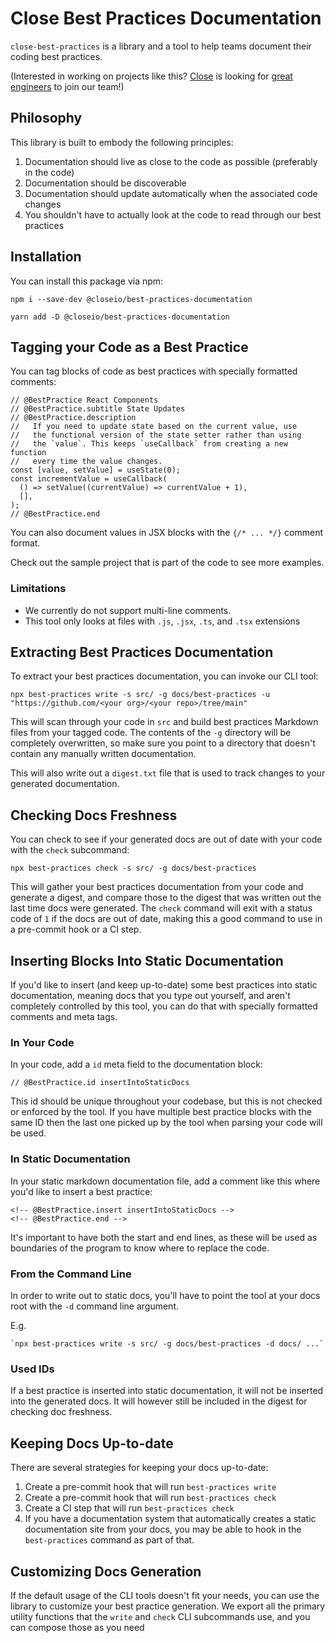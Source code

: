 # Close Best Practices Documentation

`close-best-practices` is a library and a tool to help teams document their
coding best practices.

(Interested in working on projects like this? [Close](https://www.close.com) is
looking for [great engineers](https://jobs.close.com) to join our team!)

## Philosophy

This library is built to embody the following principles:

1. Documentation should live as close to the code as possible (preferably in the
   code)
2. Documentation should be discoverable
3. Documentation should update automatically when the associated code changes
4. You shouldn't have to actually look at the code to read through our best
   practices

## Installation

You can install this package via npm:

    npm i --save-dev @closeio/best-practices-documentation

    yarn add -D @closeio/best-practices-documentation

## Tagging your Code as a Best Practice

You can tag blocks of code as best practices with specially formatted
comments:

```tsx
// @BestPractice React Components
// @BestPractice.subtitle State Updates
// @BestPractice.description
//   If you need to update state based on the current value, use
//   the functional version of the state setter rather than using
//   the `value`. This keeps `useCallback` from creating a new function
//   every time the value changes.
const [value, setValue] = useState(0);
const incrementValue = useCallback(
  () => setValue((currentValue) => currentValue + 1),
  [],
);
// @BestPractice.end
```

You can also document values in JSX blocks with the `{/* ... */}` comment
format.

Check out the sample project that is part of the code to see more examples.

### Limitations

- We currently do not support multi-line comments.
- This tool only looks at files with `.js`, `.jsx`, `.ts`, and `.tsx` extensions

## Extracting Best Practices Documentation

To extract your best practices documentation, you can invoke our CLI tool:

    npx best-practices write -s src/ -g docs/best-practices -u "https://github.com/<your org>/<your repo>/tree/main"

This will scan through your code in `src` and build best practices Markdown
files from your tagged code. The contents of the `-g` directory will be
completely overwritten, so make sure you point to a directory that doesn't
contain any manually written documentation.

This will also write out a `digest.txt` file that is used to track changes to
your generated documentation.

## Checking Docs Freshness

You can check to see if your generated docs are out of date with your code with
the `check` subcommand:

    npx best-practices check -s src/ -g docs/best-practices

This will gather your best practices documentation from your code and generate a
digest, and compare those to the digest that was written out the last time docs
were generated. The `check` command will exit with a status code of `1` if the
docs are out of date, making this a good command to use in a pre-commit hook or
a CI step.

## Inserting Blocks Into Static Documentation

If you'd like to insert (and keep up-to-date) some best practices into static
documentation, meaning docs that you type out yourself, and aren't completely
controlled by this tool, you can do that with specially formatted comments and
meta tags.

### In Your Code

In your code, add a `id` meta field to the documentation block:

    // @BestPractice.id insertIntoStaticDocs

This id should be unique throughout your codebase, but this is not checked or
enforced by the tool. If you have multiple best practice blocks with the same ID
then the last one picked up by the tool when parsing your code will be used.

### In Static Documentation

In your static markdown documentation file, add a comment like this where you'd
like to insert a best practice:

    <!-- @BestPractice.insert insertIntoStaticDocs -->
    <!-- @BestPractice.end -->

It's important to have both the start and end lines, as these will be used as
boundaries of the program to know where to replace the code.

### From the Command Line

In order to write out to static docs, you'll have to point the tool at your docs
root with the `-d` command line argument.

E.g.

    `npx best-practices write -s src/ -g docs/best-practices -d docs/ ...`

### Used IDs

If a best practice is inserted into static documentation, it will not be
inserted into the generated docs. It will however still be included in the
digest for checking doc freshness.

## Keeping Docs Up-to-date

There are several strategies for keeping your docs up-to-date:

1. Create a pre-commit hook that will run `best-practices write`
2. Create a pre-commit hook that will run `best-practices check`
3. Create a CI step that will run `best-practices check`
4. If you have a documentation system that automatically creates a static
   documentation site from your docs, you may be able to hook in the
   `best-practices` command as part of that.

## Customizing Docs Generation

If the default usage of the CLI tools doesn't fit your needs, you can use the
library to customize your best practice generation. We export all the primary
utility functions that the `write` and `check` CLI subcommands use, and you can
compose those as you need
